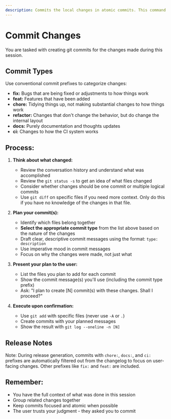 ```yaml
---
description: Commits the local changes in atomic commits. This command is best run after completing an execute run successfully, and preparing for plan review.
---
```


# Commit Changes

You are tasked with creating git commits for the changes made during this session.

## Commit Types

Use conventional commit prefixes to categorize changes:

- **fix:** Bugs that are being fixed or adjustments to how things work
- **feat:** Features that have been added
- **chore:** Tidying things up, not making substantial changes to how things work
- **refactor:** Changes that don't change the behavior, but do change the internal layout
- **docs:** Purely documentation and thoughts updates
- **ci:** Changes to how the CI system works

## Process:

1. **Think about what changed:**
   - Review the conversation history and understand what was accomplished
   - Review the `git status -s` to get an idea of what files changed
   - Consider whether changes should be one commit or multiple logical commits
   - Use `git diff` on specific files if you need more context. Only do this if you have no knowledge of the changes in that file.

2. **Plan your commit(s):**
   - Identify which files belong together
   - **Select the appropriate commit type** from the list above based on the nature of the changes
   - Draft clear, descriptive commit messages using the format: `type: description`
   - Use imperative mood in commit messages
   - Focus on why the changes were made, not just what

3. **Present your plan to the user:**
   - List the files you plan to add for each commit
   - Show the commit message(s) you'll use (including the commit type prefix)
   - Ask: "I plan to create [N] commit(s) with these changes. Shall I proceed?"

4. **Execute upon confirmation:**
   - Use `git add` with specific files (never use `-A` or `.`)
   - Create commits with your planned messages
   - Show the result with `git log --oneline -n [N]`

## Release Notes

Note: During release generation, commits with `chore:`, `docs:`, and `ci:` prefixes are automatically filtered out from the changelog to focus on user-facing changes. Other prefixes like `fix:` and `feat:` are included.

## Remember:
- You have the full context of what was done in this session
- Group related changes together
- Keep commits focused and atomic when possible
- The user trusts your judgment - they asked you to commit
